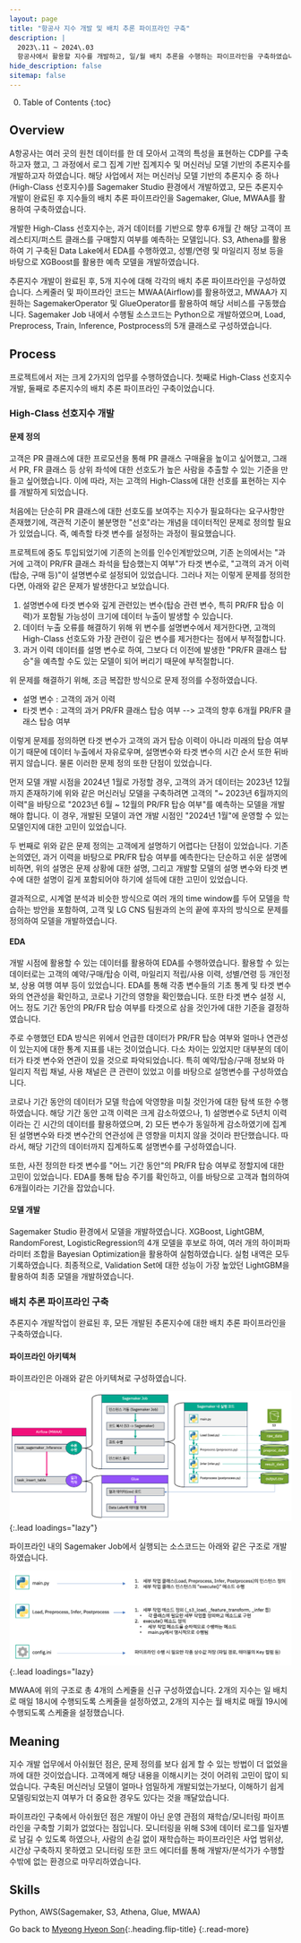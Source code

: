 ```yaml
---
layout: page
title: "항공사 지수 개발 및 배치 추론 파이프라인 구축"
description: |
  2023\.11 ~ 2024\.03  
  항공사에서 활용할 지수를 개발하고, 일/월 배치 추론을 수행하는 파이프라인을 구축하였습니다.
hide_description: false
sitemap: false
---
```


0. Table of Contents
{:toc}


## Overview

A항공사는 여러 곳의 원천 데이터를 한 데 모아서 고객의 특성을 표현하는 CDP를 구축하고자 했고, 그 과정에서 로그 집계 기반 집계지수 및 머신러닝 모델 기반의 추론지수를 개발하고자 하였습니다. 해당 사업에서 저는 머신러닝 모델 기반의 추론지수 중 하나(High-Class 선호지수)를 Sagemaker Studio 환경에서 개발하였고, 모든 추론지수 개발이 완료된 후 지수들의 배치 추론 파이프라인을 Sagemaker, Glue, MWAA를 활용하여 구축하였습니다.

개발한 High-Class 선호지수는, 과거 데이터를 기반으로 향후 6개월 간 해당 고객이 프레스티지/퍼스트 클래스를 구매할지 여부를 예측하는 모델입니다. S3, Athena를 활용하여 기 구축된 Data Lake에서 EDA를 수행하였고, 성별/연령 및 마일리지 정보 등을 바탕으로 XGBoost를 활용한 예측 모델을 개발하였습니다.

추론지수 개발이 완료된 후, 5개 지수에 대해 각각의 배치 추론 파이프라인을 구성하였습니다. 스케줄러 및 파이프라인 코드는 MWAA(Airflow)를 활용하였고, MWAA가 지원하는 SagemakerOperator 및 GlueOperator를 활용하여 해당 서비스를 구동했습니다. Sagemaker Job 내에서 수행될 소스코드는 Python으로 개발하였으며, Load, Preprocess, Train, Inference, Postprocess의 5개 클래스로 구성하였습니다.


## Process

프로젝트에서 저는 크게 2가지의 업무를 수행하였습니다. 첫째로 High-Class 선호지수 개발, 둘째로 추론지수의 배치 추론 파이프라인 구축이었습니다.

### High-Class 선호지수 개발

#### 문제 정의

고객은 PR 클래스에 대한 프로모션을 통해 PR 클래스 구매율을 높이고 싶어했고, 그래서 PR, FR 클래스 등 상위 좌석에 대한 선호도가 높은 사람을 추출할 수 있는 기준을 만들고 싶어했습니다. 이에 따라, 저는 고객의 High-Class에 대한 선호를 표현하는 지수를 개발하게 되었습니다.

처음에는 단순히 PR 클래스에 대한 선호도를 보여주는 지수가 필요하다는 요구사항만 존재했기에, 객관적 기준이 불분명한 "선호"라는 개념을 데이터적인 문제로 정의할 필요가 있었습니다. 즉, 예측할 타겟 변수를 설정하는 과정이 필요했습니다. 

프로젝트에 중도 투입되었기에 기존의 논의를 인수인계받았으며, 기존 논의에서는 "과거에 고객이 PR/FR 클래스 좌석을 탑승했는지 여부"가 타겟 변수로, "고객의 과거 이력(탑승, 구매 등)"이 설명변수로 설정되어 있었습니다. 그러나 저는 이렇게 문제를 정의한다면, 아래와 같은 문제가 발생한다고 보았습니다.

1. 설명변수에 타겟 변수와 깊게 관련있는 변수(탑승 관련 변수, 특히 PR/FR 탑승 이력)가 포함될 가능성이 크기에 데이터 누출이 발생할 수 있습니다.
2. 데이터 누출 오류를 해결하기 위해 위 변수를 설명변수에서 제거한다면, 고객의 High-Class 선호도와 가장 관련이 깊은 변수를 제거한다는 점에서 부적절합니다. 
3. 과거 이력 데이터를 설명 변수로 하여, 그보다 더 이전에 발생한 "PR/FR 클래스 탑승"을 예측할 수도 있는 모델이 되어 버리기 때문에 부적절합니다.

위 문제를 해결하기 위해, 조금 복잡한 방식으로 문제 정의를 수정하였습니다.

- 설명 변수 : 고객의 과거 이력
- 타겟 변수 : 고객의 과거 PR/FR 클래스 탑승 여부 --> 고객의 향후 6개월 PR/FR 클래스 탑승 여부

이렇게 문제를 정의하면 타겟 변수가 고객의 과거 탑승 이력이 아니라 미래의 탑승 여부이기 때문에 데이터 누출에서 자유로우며, 설명변수와 타겟 변수의 시간 순서 또한 뒤바뀌지 않습니다. 물론 이러한 문제 정의 또한 단점이 있었습니다. 

먼저 모델 개발 시점을 2024년 1월로 가정할 경우, 고객의 과거 데이터는 2023년 12월까지 존재하기에 위와 같은 머신러닝 모델을 구축하려면 고객의 "~ 2023년 6월까지의 이력"을 바탕으로 "2023년 6월 ~ 12월의 PR/FR 탑승 여부"를 예측하는 모델을 개발해야 합니다. 이 경우, 개발된 모델이 과연 개발 시점인 "2024년 1월"에 운영할 수 있는 모델인지에 대한 고민이 있었습니다.

두 번째로 위와 같은 문제 정의는 고객에게 설명하기 어렵다는 단점이 있었습니다. 기존 논의였던, 과거 이력을 바탕으로 PR/FR 탑승 여부를 예측한다는 단순하고 쉬운 설명에 비하면, 위의 설명은 문제 상황에 대한 설명, 그리고 개발할 모델의 설명 변수와 타겟 변수에 대한 설명이 길게 포함되어야 하기에 설득에 대한 고민이 있었습니다.

결과적으로, 시계열 분석과 비슷한 방식으로 여러 개의 time window를 두어 모델을 학습하는 방안을 포함하여, 고객 및 LG CNS 팀원과의 논의 끝에 후자의 방식으로 문제를 정의하여 모델을 개발하였습니다.


#### EDA

개발 시점에 활용할 수 있는 데이터를 활용하여 EDA를 수행하였습니다. 활용할 수 있는 데이터로는 고객의 예약/구매/탑승 이력, 마일리지 적립/사용 이력, 성별/연령 등 개인정보, 상용 여행 여부 등이 있었습니다. EDA를 통해 각종 변수들의 기초 통계 및 타겟 변수와의 연관성을 확인하고, 코로나 기간의 영향을 확인했습니다. 또한 타겟 변수 설정 시, 어느 정도 기간 동안의 PR/FR 탑승 여부를 타겟으로 삼을 것인가에 대한 기준을 결정하였습니다.

주로 수행했던 EDA 방식은 위에서 언급한 데이터가 PR/FR 탑승 여부와 얼마나 연관성이 있는지에 대한 통계 지표를 내는 것이었습니다. 다소 차이는 있었지만 대부분의 데이터가 타겟 변수와 연관이 있을 것으로 파악되었습니다. 특히 예약/탑승/구매 정보와 마일리지 적립 채널, 사용 채널은 큰 관련이 있었고 이를 바탕으로 설명변수를 구성하였습니다.

코로나 기간 동안의 데이터가 모델 학습에 악영향을 미칠 것인가에 대한 탐색 또한 수행하였습니다. 해당 기간 동안 고객 이력은 크게 감소하였으나, 1) 설명변수로 5년치 이력이라는 긴 시간의 데이터를 활용하였으며, 2) 모든 변수가 동일하게 감소하였기에 집계된 설명변수와 타겟 변수간의 연관성에 큰 영향을 미치지 않을 것이라 판단했습니다. 따라서, 해당 기간의 데이터까지 집계하도록 설명변수를 구성하였습니다.

또한, 사전 정의한 타겟 변수를 "어느 기간 동안"의 PR/FR 탑승 여부로 정할지에 대한 고민이 있었습니다. EDA를 통해 탑승 주기를 확인하고, 이를 바탕으로 고객과 협의하여 6개월이라는 기간을 잡았습니다.


#### 모델 개발

Sagemaker Studio 환경에서 모델을 개발하였습니다. XGBoost, LightGBM, RandomForest, LogisticRegression의 4개 모델을 후보로 하여, 여러 개의 하이퍼파라미터 조합을 Bayesian Optimization을 활용하여 실험하였습니다. 실험 내역은 모두 기록하였습니다. 최종적으로, Validation Set에 대한 성능이 가장 높았던 LightGBM을 활용하여 최종 모델을 개발하였습니다.


### 배치 추론 파이프라인 구축

추론지수 개발작업이 완료된 후, 모든 개발된 추론지수에 대한 배치 추론 파이프라인을 구축하였습니다. 

#### 파이프라인 아키텍쳐

파이프라인은 아래와 같은 아키텍쳐로 구성하였습니다.

![image](/assets/img/myown/airline-batch-pipeline.png){:.lead loadings="lazy"}

파이프라인 내의 Sagemaker Job에서 실행되는 소스코드는 아래와 같은 구조로 개발하였습니다.

![image](/assets/img/myown/airline-batch-code-dev.png){:.lead loadings="lazy}

MWAA에 위의 구조로 총 4개의 스케줄을 신규 구성하였습니다. 2개의 지수는 일 배치로 매일 18시에 수행되도록 스케줄을 설정하였고, 2개의 지수는 월 배치로 매월 19시에 수행되도록 스케줄을 설정했습니다.


## Meaning

지수 개발 업무에서 아쉬웠던 점은, 문제 정의를 보다 쉽게 할 수 있는 방법이 더 없었을까에 대한 것이었습니다. 고객에게 해당 내용을 이해시키는 것이 어려워 고민이 많이 되었습니다. 구축된 머신러닝 모델이 얼마나 엄밀하게 개발되었는가보다, 이해하기 쉽게 모델링되었는지 여부가 더 중요한 경우도 있다는 것을 깨달았습니다.

파이프라인 구축에서 아쉬웠던 점은 개발이 아닌 운영 관점의 재학습/모니터링 파이프라인을 구축할 기회가 없었다는 점입니다. 모니터링을 위해 S3에 데이터 로그를 일자별로 남길 수 있도록 하였으나, 사람의 손길 없이 재학습하는 파이프라인은 사업 범위상, 시간상 구축하지 못하였고 모니터링 또한 코드 에디터를 통해 개발자/분석가가 수행할 수밖에 없는 환경으로 마무리하였습니다.


## Skills

Python, AWS(Sagemaker, S3, Athena, Glue, MWAA)

Go back to [Myeong Hyeon Son](/about/#projects){:.heading.flip-title}
{:.read-more}